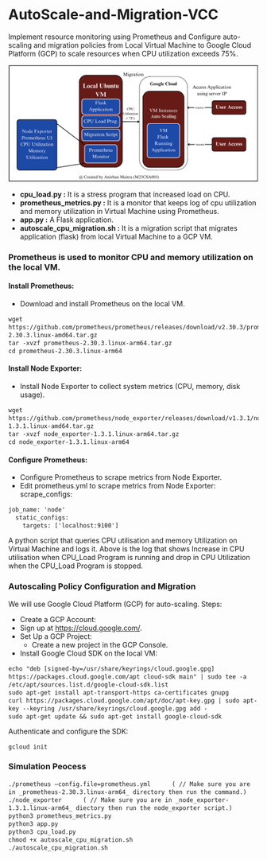 # AutoScale-and-Migration-VCC
Implement resource monitoring using Prometheus and Configure auto-scaling and migration policies from Local Virtual Machine to Google Cloud Platform (GCP) to scale resources when CPU utilization exceeds 75%.

![Alt text](vcc_assign3.png)



- **cpu_load.py :** It is a stress program that increased load on CPU.
- **prometheus_metrics.py :** It is a monitor that keeps log of cpu utilization and memory utilization in Virtual Machine using Prometheus.
- **app.py :** A Flask application.
- **autoscale_cpu_migration.sh :** It is a migration script that migrates application (flask) from local Virtual Machine to a GCP VM.

  
### Prometheus is used to monitor CPU and memory utilization on the local VM.

#### Install Prometheus:
- Download and install Prometheus on the local VM.
```
wget https://github.com/prometheus/prometheus/releases/download/v2.30.3/prometheus-2.30.3.linux-amd64.tar.gz
tar -xvzf prometheus-2.30.3.linux-arm64.tar.gz
cd prometheus-2.30.3.linux-arm64
```


#### Install Node Exporter:
- Install Node Exporter to collect system metrics (CPU, memory, disk usage).
```
wget https://github.com/prometheus/node_exporter/releases/download/v1.3.1/node_exporter-1.3.1.linux-amd64.tar.gz
tar -xvzf node_exporter-1.3.1.linux-arm64.tar.gz
cd node_exporter-1.3.1.linux-arm64
```


#### Configure Prometheus:

- Configure Prometheus to scrape metrics from Node Exporter.
- Edit prometheus.yml to scrape metrics from Node Exporter: scrape_configs:
```
job_name: 'node'
  static_configs:
    targets: ['localhost:9100']
```

A python script that queries CPU utilisation and memory Utilization on Virtual Machine and logs it. Above is the log that shows Increase in CPU utilisation when CPU_Load Program is running and drop in CPU Utilization when the CPU_Load Program is stopped.



### Autoscaling Policy Configuration and Migration
We will use Google Cloud Platform (GCP) for auto-scaling.
Steps:
- Create a GCP Account:
- Sign up at https://cloud.google.com/.
- Set Up a GCP Project:
  - Create a new project in the GCP Console.
- Install Google Cloud SDK on the local VM:
```
echo "deb [signed-by=/usr/share/keyrings/cloud.google.gpg] https://packages.cloud.google.com/apt cloud-sdk main" | sudo tee -a /etc/apt/sources.list.d/google-cloud-sdk.list
sudo apt-get install apt-transport-https ca-certificates gnupg
curl https://packages.cloud.google.com/apt/doc/apt-key.gpg | sudo apt-key --keyring /usr/share/keyrings/cloud.google.gpg add -
sudo apt-get update && sudo apt-get install google-cloud-sdk 
```
Authenticate and configure the SDK:
```
gcloud init
```


### Simulation Peocess
```
./prometheus —config.file=prometheus.yml      ( // Make sure you are in _prometheus-2.30.3.linux-arm64_ directory then run the command.)
./node_exporter      ( // Make sure you are in _node_exporter-1.3.1.linux-arm64_ diectory then run the node_exporter script.)
python3 prometheus_metrics.py    
python3 app.py
python3 cpu_load.py
chmod +x autoscale_cpu_migration.sh
./autoscale_cpu_migration.sh
```
